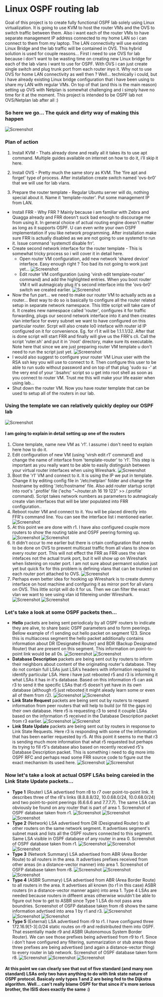 # Linux OSPF routing lab

Goal of this project is to create fully functional OSPF lab solely using Linux virtualization. It is going to use KVM to host the router VMs and the OVS to switch traffic between them. Also i want each of the router VMs to have separate management IP address connected to my home LAN so i can connect to them from my laptop. The LAN connectivity will use existing Linux Bridge and the lab traffic will be contained in OVS. This hybrid solution is used for couple reasons... First i need to use OVS for lab because i don't want to be wasting time on creating new Linux bridge for each of the lab vlans i want to use for OSPF. With OVS i can just create single switch and plug trunk port from each router inyo it. Why not to use OVS for home LAN connectivity as well then ? Well... technically i could, but i have already existing Linux bridge configuration that i have been using to share my LAN with regular VMs. On top of that (and this is the main reason) setting up OVS with Netplan is somewhat challenging and i simply have no time for it at the moment. This project is intended to be OSPF lab not OVS/Netplan lab after all :)

### So here we go... The quick and dirty way of making this happen

![Screenshot](https://github.com/ccie18643/Linux-OSPF-lab/blob/main/pictures/linux_routing_lab.png)


### Plan of action

1. Install KVM - Thats already done and really all it takes its to use apt command. Multiple guides available on internet on how to do it, i'll skip it here.
2. Install OVS - Pretty much the same story as KVM. The 'fire apt and forget' type of process. After installation create switch named 'ovs-br0' that we will use for lab vlans.

3. Prepare the router template - Regular Ubuntu server will do, nothing special about it. Name it 'template-router'. Put some management IP from LAN.
 - Install FRR - Why FRR ? Mainly because i am familiar with Zebra and Quagga already and FRR doesn't suck bad enough to discourage me from using it. In general choice of actual routing engine doesn't matter as long as it supports OSPF. U can even write your own OSPF implementation if you like network programming. After installation make sure FRR is actually disabled as we are not going to use systemd to run it. Issue command 'systemctl disable frr'.
 - Create second network interface for the router template - This is somewhat tricky process so i will cover it in detail here.
   - Open router VM configuration, add new network 'shared device' interface. Easy enough right ? Too bad its not going to work just yet...
   ![Screenshot](https://github.com/ccie18643/Linux-OSPF-lab/blob/main/pictures/kvm_add_if.png)
   - Edit router VM configuration (using 'virsh edit template-router' command) and add the highlighted entries. When you boot router VM it will autmagicaly plug it's second interface into the 'ovs-br0' switch we created earlier.
   ![Screenshot](https://github.com/ccie18643/Linux-OSPF-lab/blob/main/pictures/kvm_mod_if.png)
 - Now the fun part... we need to make our router VM to actually acts as a router... Best way to do so is basically to configure all the router related setup in separate network namespace. This little script will take care of it. It creates new namespace called 'router', configures it for traffic forwarding, plugs our second network interface into it and then creates vlan interface for every subnet we want to have configured on this particular router. Scrpt will also create lo0 inteface with router id IP configured on it for convenience. Eg. for r1 it will be 1.1.1.1/32. After that is done script will start FRR and finally will give us the FRR's cli. Call the script 'ruter.sh' and put it in '/root' directory, make sure its executable. Note here that since we are just preparing router VM template u don't need to run the script just yet.
  ![Screenshot](https://github.com/ccie18643/Linux-OSPF-lab/blob/main/pictures/router_script.png)
 - I would also suggest to configure your router VM Linux user with the RSA ssh key you will use to connect to it. Then configure this user to be able to run sudo without password and on top of that plug 'sudo su -' at the very end of your '.bsahrc' script so u get into root shell as soon as you connect to router VM. Trust me this will make your life easier when using lab...
 - Shut down the router VM. Now you have router template that can be used to setup all of the routers in our lab.

### Using the template we can relatively quickly deploy our OSPF lab 

![Screenshot](https://github.com/ccie18643/Linux-OSPF-lab/blob/main/pictures/linux_ospf_lab.png)

#### I am going to explain in detail setting up one of the routers

1. Clone template, name new VM as 'r1'. I assume i don't need to explain here how to do it.
2. Edit configuration of new VM (using 'virsh edit r1' command) and change the name of interface from 'template-router' to 'r1'. This step is important as you really want to be able to easily distinguish between your virtual router interfaces when using Wireshark.
![Screenshot](https://github.com/ccie18643/Linux-OSPF-lab/blob/main/pictures/r1_kvm_mod_if.png)
3. Boot the 'r1' VM and connect to it. It is using the IP we put in template. Change it by editing config file in '/etc/netplan' folder and change the hostname by editing '/etc/hostname' file. Also add router startup script into root's '.profile' file ('echo "~/router.sh 16 19 123" >> /.profile' command). Script takes network numbers as parameters to autmagicaly create vlan interfaces that will be later populated into FRR configuration..
4. Reboot router VM and connect to it. You will be placed directly into FFR's command line. You can see the interface list i mentioned earlier.
![Screenshot](https://github.com/ccie18643/Linux-OSPF-lab/blob/main/pictures/r1_second_boot.png)
5. At this point we are done with r1. I have also configured couple more routers to show the routing table and OSPF peering forming up.
![Screenshot](https://github.com/ccie18643/Linux-OSPF-lab/blob/main/pictures/r1_ospf_nei.png)
![Screenshot](https://github.com/ccie18643/Linux-OSPF-lab/blob/main/pictures/r1_ospf_nei_pcap.png)
6. It didn't occur to me earlier but there is crtain configuration that needs to be done on OVS to prevent multicast traffic from all vlans to show on every router port. This will not effect the FRR as FRR uses the vlan intefaces not the actual trunk port, but it will show up on Wireshark when listening on router port. I am not sure about permannt solution just yet but quick fix for this problem is defining vlans that can be trunked on each router port attached to OVS.
![Screenshot](https://github.com/ccie18643/Linux-OSPF-lab/blob/main/pictures/ovs_trunk_setup.png)
7. Perhaps even better idea for hooking up Wireshark is to create dummy interface on host machine and confguring it as mirror port for all vlans on OVS. This little script will do it for us. Then we can filter the exact vlan we want to see using vlan id filtereing under Wireshark.
![Screenshot](https://github.com/ccie18643/Linux-OSPF-lab/blob/main/pictures/labtap.png)
![Screenshot](https://github.com/ccie18643/Linux-OSPF-lab/blob/main/pictures/ws_tag_filter.png)

### Let's take a look at some OSPF packets then...

- **Hello** packets are being sent periodicaly by all OSPF routers to indicate they are alive, to share basic OSPF parameters and to form peerings. Bellow example of r1 sending out hello packet on segment 123. Since this is multiaccess segment the hello packet additionally contains information about DR (Designated Router) and BDR (Backup Designated Router) that are present on this segment. This information on point-to-point link would be all 0s.
![Screenshot](https://github.com/ccie18643/Linux-OSPF-lab/blob/main/pictures/hello_pcap_1.png)
![Screenshot](https://github.com/ccie18643/Linux-OSPF-lab/blob/main/pictures/hello_pcap_2.png)
- **Database Description** packets are being sent out by routers to inform their neighbors about content of the originating router's database. They do not contain full LSAs just LSA's headers with information required to identify particular LSA. Here i have just rebooted r5 and r3 is informing it what LSAs it has in it's database. Based on this information r5 can ask r3 to send it the specific LSAs that r5 doesn't yet have in its own database (although r5 just rebooted it might aleady learn some or even all of them  from r2).
![Screenshot](https://github.com/ccie18643/Linux-OSPF-lab/blob/main/pictures/dbdes_pcap_1.png)
![Screenshot](https://github.com/ccie18643/Linux-OSPF-lab/blob/main/pictures/dbdes_pcap_2.png)
- **Link State Request** packets are being sent out by routers to request information from peer routers that will help to build (or fill the gaps in) their own database. Here r5 is requesting r3 to send it couple LSAs based on the information r5 received in the Database Description packet from r3 earlier.
![Screenshot](https://github.com/ccie18643/Linux-OSPF-lab/blob/main/pictures/dbreq_pcap_1.png)
![Screenshot](https://github.com/ccie18643/Linux-OSPF-lab/blob/main/pictures/dbreq_pcap_2.png)
- **Link State Update** packets are being sent out by routers in response to Link State Requests. Here r3 is responding with some of the information that has been earlier requested by r5. At this point it seems to me that r3 is sending much more information that what r5 requested but perhaps its trying to fill r5's database also based on recently received r5's Database Description packet. This is something i need to dig more into OSPF RFC and perhaps read some FRR source code to figure out the exact mechanism its used here.
![Screenshot](https://github.com/ccie18643/Linux-OSPF-lab/blob/main/pictures/dbres_pcap_1.png)
![Screenshot](https://github.com/ccie18643/Linux-OSPF-lab/blob/main/pictures/dbres_pcap_2.png)

### Now let's take a look at actual OSPF LSAs being careied in the Link State Update packets...

- **Type 1** (Router) LSA advertised from r8 to r7 over point-to-point link. It describes three of the r8's links (8.8.8.8/32, 10.0.68.0/24, 10.0.68.0/24) and two point-to-point peerings (6.6.6.6 and 7.7.7.7). The same LSA can obviously be found on any router that is part of area 1. Screenshot of OSPF database taken from r1.
![Screenshot](https://github.com/ccie18643/Linux-OSPF-lab/blob/main/pictures/lsa1_pcap_1.png)
![Screenshot](https://github.com/ccie18643/Linux-OSPF-lab/blob/main/pictures/lsa1_pcap_2.png)
![Screenshot](https://github.com/ccie18643/Linux-OSPF-lab/blob/main/pictures/lsa1_db_r1.png)
- **Type 2** (Network) LSA advertised from DR (Designated Router) to all other routers on the same network segment. It advertises segment's subnet mask and lists all the OSPF routers connected to this segment. Same LSA visible in OSPF database of any router in area 0. Screenshot of OSPF database taken from r1.
![Screenshot](https://github.com/ccie18643/Linux-OSPF-lab/blob/main/pictures/lsa2_pcap_1.png)
![Screenshot](https://github.com/ccie18643/Linux-OSPF-lab/blob/main/pictures/lsa2_pcap_2.png)
![Screenshot](https://github.com/ccie18643/Linux-OSPF-lab/blob/main/pictures/lsa2_db_r1.png)
- **Type 3** (Network Summary) LSA advertised from ABR (Area Border Route) to all routers in the area. It advertises prefixes received from other areas (in a distance-vector manner) into area 1. Screenshot of OSFP database taken from r8.
![Screenshot](https://github.com/ccie18643/Linux-OSPF-lab/blob/main/pictures/lsa3_pcap_1.png)
![Screenshot](https://github.com/ccie18643/Linux-OSPF-lab/blob/main/pictures/lsa3_pcap_2.png)
![Screenshot](https://github.com/ccie18643/Linux-OSPF-lab/blob/main/pictures/lsa3_db_r8.png)
- **Type 4** (ASBR Summary) LSA advertised from ABR (Area Border Route) to all routers in the area. It advertises all known (to r1 in this case) ASBR routers (in a distance-vector manner again) into area 1. Type 4 LSAs are needed because routers in diffeent areas otherwise wouldn't be able to figure out how to get to ASBR since Type 1 LSA do not pass area boundries. Screenshot of OSFP database taken from r8 shows the same information advrtised into area 1 by r1 and r3.
![Screenshot](https://github.com/ccie18643/Linux-OSPF-lab/blob/main/pictures/lsa4_pcap_1.png)
![Screenshot](https://github.com/ccie18643/Linux-OSPF-lab/blob/main/pictures/lsa4_pcap_2.png)
![Screenshot](https://github.com/ccie18643/Linux-OSPF-lab/blob/main/pictures/lsa4_db_r8.png)
- **Type 5** (External) LSA advertised from r9 to r1. I have configured three 172.16.9[1-3].0/24 static routes on r9 and redistributed them into OSPF. That essentially made r9 and ASBR (Autonomous System Border Router). We can see those prefixes being advertised from r9 to r1. Since i don't have configured any filtering, summarization or stub areas those three prefixes are being advertised (and again a distance-vector thing) to every router in lab network. Screenshot of OSPF database taken form r8.
![Screenshot](https://github.com/ccie18643/Linux-OSPF-lab/blob/main/pictures/lsa5_pcap_1.png)
![Screenshot](https://github.com/ccie18643/Linux-OSPF-lab/blob/main/pictures/lsa5_pcap_2.png)
![Screenshot](https://github.com/ccie18643/Linux-OSPF-lab/blob/main/pictures/lsa5_db_r8.png)

#### At this point we can clearly see that out of five standard (and many non standard) LSAs only two have anything to do with link state nature of OSPF protocol. Basicaly only types 1 and 2 are being fed to the Dijkstra algorithm. Well... can't really blame OSPF for that since it's more serious brother, the ISIS does exactly the same :)
